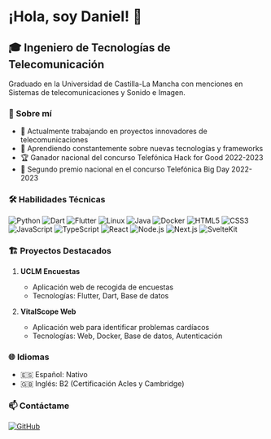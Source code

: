 # ¡Hola, soy Daniel! 👋

## 🎓 Ingeniero de Tecnologías de Telecomunicación

Graduado en la Universidad de Castilla-La Mancha con menciones en Sistemas de telecomunicaciones y Sonido e Imagen.

### 🚀 Sobre mí

- 🔭 Actualmente trabajando en proyectos innovadores de telecomunicaciones
- 🌱 Aprendiendo constantemente sobre nuevas tecnologías y frameworks
- 🏆 Ganador nacional del concurso Telefónica Hack for Good 2022-2023
- 🥈 Segundo premio nacional en el concurso Telefónica Big Day 2022-2023

### 🛠 Habilidades Técnicas

![Python](https://img.shields.io/badge/-Python-3776AB?style=flat-square&logo=Python&logoColor=white)
![Dart](https://img.shields.io/badge/-Dart-0175C2?style=flat-square&logo=dart&logoColor=white)
![Flutter](https://img.shields.io/badge/-Flutter-02569B?style=flat-square&logo=flutter&logoColor=white)
![Linux](https://img.shields.io/badge/-Linux-FCC624?style=flat-square&logo=linux&logoColor=black)
![Java](https://img.shields.io/badge/-Java-007396?style=flat-square&logo=java&logoColor=white)
![Docker](https://img.shields.io/badge/-Docker-2496ED?style=flat-square&logo=docker&logoColor=white)
![HTML5](https://img.shields.io/badge/-HTML5-E34F26?style=flat-square&logo=html5&logoColor=white)
![CSS3](https://img.shields.io/badge/-CSS3-1572B6?style=flat-square&logo=css3&logoColor=white)
![JavaScript](https://img.shields.io/badge/-JavaScript-F7DF1E?style=flat-square&logo=javascript&logoColor=black)
![TypeScript](https://img.shields.io/badge/-TypeScript-3178C6?style=flat-square&logo=typescript&logoColor=white)
![React](https://img.shields.io/badge/-React-61DAFB?style=flat-square&logo=react&logoColor=black)
![Node.js](https://img.shields.io/badge/-Node.js-339933?style=flat-square&logo=node.js&logoColor=white)
![Next.js](https://img.shields.io/badge/-Next.js-000000?style=flat-square&logo=next.js&logoColor=white)
![SvelteKit](https://img.shields.io/badge/-SvelteKit-FF3E00?style=flat-square&logo=svelte&logoColor=white)

### 🏗 Proyectos Destacados

1. **UCLM Encuestas**
   - Aplicación web de recogida de encuestas
   - Tecnologías: Flutter, Dart, Base de datos

2. **VitalScope Web**
   - Aplicación web para identificar problemas cardíacos
   - Tecnologías: Web, Docker, Base de datos, Autenticación

### 🌐 Idiomas

- 🇪🇸 Español: Nativo
- 🇬🇧 Inglés: B2 (Certificación Acles y Cambridge)

### 📫 Contáctame

[![GitHub](https://img.shields.io/badge/-GitHub-181717?style=flat-square&logo=github&logoColor=white)](https://github.com/dajdCUE)
